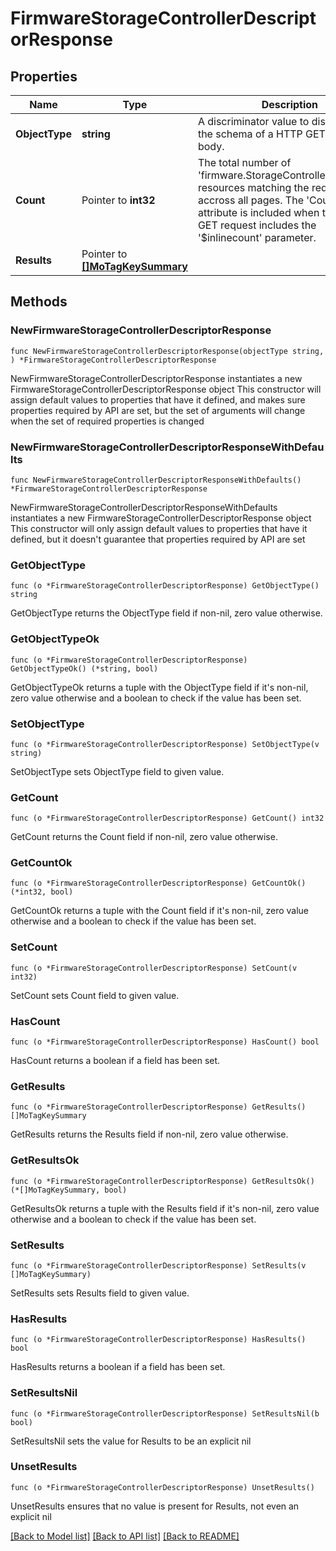 # FirmwareStorageControllerDescriptorResponse

## Properties

Name | Type | Description | Notes
------------ | ------------- | ------------- | -------------
**ObjectType** | **string** | A discriminator value to disambiguate the schema of a HTTP GET response body. | 
**Count** | Pointer to **int32** | The total number of &#39;firmware.StorageControllerDescriptor&#39; resources matching the request, accross all pages. The &#39;Count&#39; attribute is included when the HTTP GET request includes the &#39;$inlinecount&#39; parameter. | [optional] 
**Results** | Pointer to [**[]MoTagKeySummary**](mo.TagKeySummary.md) |  | [optional] 

## Methods

### NewFirmwareStorageControllerDescriptorResponse

`func NewFirmwareStorageControllerDescriptorResponse(objectType string, ) *FirmwareStorageControllerDescriptorResponse`

NewFirmwareStorageControllerDescriptorResponse instantiates a new FirmwareStorageControllerDescriptorResponse object
This constructor will assign default values to properties that have it defined,
and makes sure properties required by API are set, but the set of arguments
will change when the set of required properties is changed

### NewFirmwareStorageControllerDescriptorResponseWithDefaults

`func NewFirmwareStorageControllerDescriptorResponseWithDefaults() *FirmwareStorageControllerDescriptorResponse`

NewFirmwareStorageControllerDescriptorResponseWithDefaults instantiates a new FirmwareStorageControllerDescriptorResponse object
This constructor will only assign default values to properties that have it defined,
but it doesn't guarantee that properties required by API are set

### GetObjectType

`func (o *FirmwareStorageControllerDescriptorResponse) GetObjectType() string`

GetObjectType returns the ObjectType field if non-nil, zero value otherwise.

### GetObjectTypeOk

`func (o *FirmwareStorageControllerDescriptorResponse) GetObjectTypeOk() (*string, bool)`

GetObjectTypeOk returns a tuple with the ObjectType field if it's non-nil, zero value otherwise
and a boolean to check if the value has been set.

### SetObjectType

`func (o *FirmwareStorageControllerDescriptorResponse) SetObjectType(v string)`

SetObjectType sets ObjectType field to given value.


### GetCount

`func (o *FirmwareStorageControllerDescriptorResponse) GetCount() int32`

GetCount returns the Count field if non-nil, zero value otherwise.

### GetCountOk

`func (o *FirmwareStorageControllerDescriptorResponse) GetCountOk() (*int32, bool)`

GetCountOk returns a tuple with the Count field if it's non-nil, zero value otherwise
and a boolean to check if the value has been set.

### SetCount

`func (o *FirmwareStorageControllerDescriptorResponse) SetCount(v int32)`

SetCount sets Count field to given value.

### HasCount

`func (o *FirmwareStorageControllerDescriptorResponse) HasCount() bool`

HasCount returns a boolean if a field has been set.

### GetResults

`func (o *FirmwareStorageControllerDescriptorResponse) GetResults() []MoTagKeySummary`

GetResults returns the Results field if non-nil, zero value otherwise.

### GetResultsOk

`func (o *FirmwareStorageControllerDescriptorResponse) GetResultsOk() (*[]MoTagKeySummary, bool)`

GetResultsOk returns a tuple with the Results field if it's non-nil, zero value otherwise
and a boolean to check if the value has been set.

### SetResults

`func (o *FirmwareStorageControllerDescriptorResponse) SetResults(v []MoTagKeySummary)`

SetResults sets Results field to given value.

### HasResults

`func (o *FirmwareStorageControllerDescriptorResponse) HasResults() bool`

HasResults returns a boolean if a field has been set.

### SetResultsNil

`func (o *FirmwareStorageControllerDescriptorResponse) SetResultsNil(b bool)`

 SetResultsNil sets the value for Results to be an explicit nil

### UnsetResults
`func (o *FirmwareStorageControllerDescriptorResponse) UnsetResults()`

UnsetResults ensures that no value is present for Results, not even an explicit nil

[[Back to Model list]](../README.md#documentation-for-models) [[Back to API list]](../README.md#documentation-for-api-endpoints) [[Back to README]](../README.md)


